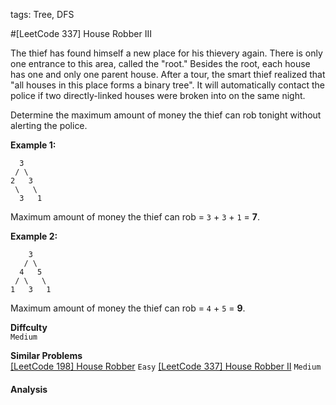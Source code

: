 tags: Tree, DFS

#[LeetCode 337] House Robber III

The thief has found himself a new place for his thievery again. 
There is only one entrance to this area, called the "root." 
Besides the root, each house has one and only one parent house. 
After a tour, the smart thief realized that "all houses in this place forms a binary tree". 
It will automatically contact the police if two directly-linked houses were broken into on the same night.

Determine the maximum amount of money the thief can rob tonight without alerting the police.

**Example 1:**

      3
     / \
    2   3
     \   \ 
      3   1

Maximum amount of money the thief can rob = `3` + `3` + `1` = **7**.

**Example 2:**

        3
       / \
      4   5
     / \   \ 
    1   3   1

Maximum amount of money the thief can rob = `4` + `5` = **9**.


**Diffculty**  
`Medium`

**Similar Problems**  
[[LeetCode 198] House Robber]() `Easy`
[[LeetCode 337] House Robber II]() `Medium`


#### Analysis


